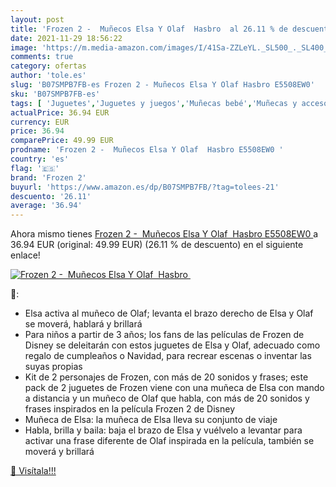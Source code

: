 ```yaml
---
layout: post
title: 'Frozen 2 -  Muñecos Elsa Y Olaf  Hasbro  al 26.11 % de descuento'
date: 2021-11-29 18:56:22
image: 'https://m.media-amazon.com/images/I/41Sa-ZZLeYL._SL500_._SL400_.jpg'
comments: true
category: ofertas
author: 'tole.es'
slug: 'B07SMPB7FB-es Frozen 2 - Muñecos Elsa Y Olaf Hasbro E5508EW0'
sku: 'B07SMPB7FB-es'
tags: [ 'Juguetes','Juguetes y juegos','Muñecas bebé','Muñecas y accesorios','frozen 2','hasbro', ]
actualPrice: 36.94 EUR
currency: EUR
price: 36.94
comparePrice: 49.99 EUR
prodname: 'Frozen 2 -  Muñecos Elsa Y Olaf  Hasbro E5508EW0 '
country: 'es'
flag: '🇪🇸'
brand: 'Frozen 2'
buyurl: 'https://www.amazon.es/dp/B07SMPB7FB/?tag=tolees-21'
descuento: '26.11'
average: '36.94'
---
```


Ahora mismo tienes [Frozen 2 -  Muñecos Elsa Y Olaf  Hasbro E5508EW0 ](https://www.amazon.es/dp/B07SMPB7FB/?tag=tolees-21) a 36.94 EUR (original: 49.99 EUR) (26.11 %  de descuento) en el siguiente enlace!

[![Frozen 2 -  Muñecos Elsa Y Olaf  Hasbro ](https://m.media-amazon.com/images/I/41Sa-ZZLeYL._SL500_._SL400_.jpg)](https://www.amazon.es/dp/B07SMPB7FB/?tag=tolees-21)

🔎:

- Elsa activa al muñeco de Olaf; levanta el brazo derecho de Elsa y Olaf se moverá, hablará y brillará
- Para niños a partir de 3 años; los fans de las películas de Frozen de Disney se deleitarán con estos juguetes de Elsa y Olaf, adecuado como regalo de cumpleaños o Navidad, para recrear escenas o inventar las suyas propias
- Kit de 2 personajes de Frozen, con más de 20 sonidos y frases; este pack de 2 juguetes de Frozen viene con una muñeca de Elsa con mando a distancia y un muñeco de Olaf que habla, con más de 20 sonidos y frases inspirados en la película Frozen 2 de Disney
- Muñeca de Elsa: la muñeca de Elsa lleva su conjunto de viaje
- Habla, brilla y baila: baja el brazo de Elsa y vuélvelo a levantar para activar una frase diferente de Olaf inspirada en la película, también se moverá y brillará

[🛒 Visítala!!!](https://www.amazon.es/dp/B07SMPB7FB/?tag=tolees-21)
